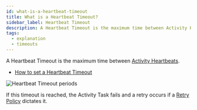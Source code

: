 ```yaml
---
id: what-is-a-heartbeat-timeout
title: What is a Heartbeat Timeout?
sidebar_label: Heartbeat Timeout
description: A Heartbeat Timeout is the maximum time between Activity Heartbeats.
tags:
  - explanation
  - timeouts
---
```


A Heartbeat Timeout is the maximum time between [Activity Heartbeats](/concepts/what-is-an-activity-heartbeat).

- [How to set a Heartbeat Timeout](/application-development/features#heartbeat-timeout)

![Heartbeat Timeout periods](/diagrams/heartbeat-timeout.svg)

If this timeout is reached, the Activity Task fails and a retry occurs if a [Retry Policy](/concepts/what-is-a-retry-policy) dictates it.
